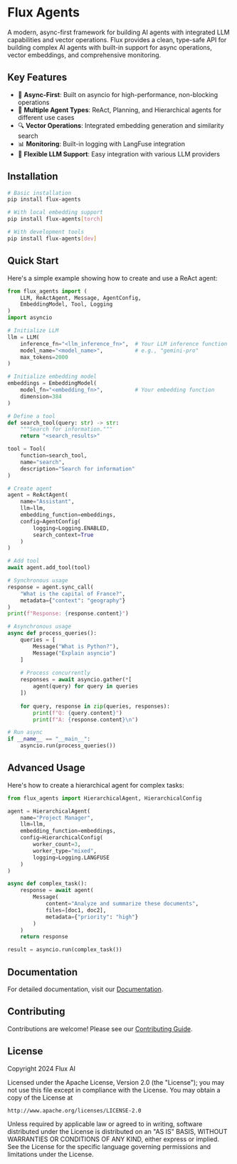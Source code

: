 # Flux Agents

A modern, async-first framework for building AI agents with integrated LLM capabilities and vector operations. Flux provides a clean, type-safe API for building complex AI agents with built-in support for async operations, vector embeddings, and comprehensive monitoring.

## Key Features

- 🚀 **Async-First**: Built on asyncio for high-performance, non-blocking operations
- 🤖 **Multiple Agent Types**: ReAct, Planning, and Hierarchical agents for different use cases
- 🔍 **Vector Operations**: Integrated embedding generation and similarity search
- 📊 **Monitoring**: Built-in logging with LangFuse integration
- 🔄 **Flexible LLM Support**: Easy integration with various LLM providers

## Installation

```bash
# Basic installation
pip install flux-agents

# With local embedding support
pip install flux-agents[torch]

# With development tools
pip install flux-agents[dev]
```

## Quick Start

Here's a simple example showing how to create and use a ReAct agent:

```python
from flux_agents import (
    LLM, ReActAgent, Message, AgentConfig,
    EmbeddingModel, Tool, Logging
)
import asyncio

# Initialize LLM
llm = LLM(
    inference_fn="<llm_inference_fn>",  # Your LLM inference function
    model_name="<model_name>",          # e.g., "gemini-pro"
    max_tokens=2000
)

# Initialize embedding model
embeddings = EmbeddingModel(
    model_fn="<embedding_fn>",          # Your embedding function
    dimension=384
)

# Define a tool
def search_tool(query: str) -> str:
    """Search for information."""
    return "<search_results>"

tool = Tool(
    function=search_tool,
    name="search",
    description="Search for information"
)

# Create agent
agent = ReActAgent(
    name="Assistant",
    llm=llm,
    embedding_function=embeddings,
    config=AgentConfig(
        logging=Logging.ENABLED,
        search_context=True
    )
)

# Add tool
await agent.add_tool(tool)

# Synchronous usage
response = agent.sync_call(
    "What is the capital of France?",
    metadata={"context": "geography"}
)
print(f"Response: {response.content}")

# Asynchronous usage
async def process_queries():
    queries = [
        Message("What is Python?"),
        Message("Explain asyncio")
    ]
    
    # Process concurrently
    responses = await asyncio.gather(*[
        agent(query) for query in queries
    ])
    
    for query, response in zip(queries, responses):
        print(f"Q: {query.content}")
        print(f"A: {response.content}\n")

# Run async
if __name__ == "__main__":
    asyncio.run(process_queries())
```

## Advanced Usage

Here's how to create a hierarchical agent for complex tasks:

```python
from flux_agents import HierarchicalAgent, HierarchicalConfig

agent = HierarchicalAgent(
    name="Project Manager",
    llm=llm,
    embedding_function=embeddings,
    config=HierarchicalConfig(
        worker_count=3,
        worker_type="mixed",
        logging=Logging.LANGFUSE
    )
)

async def complex_task():
    response = await agent(
        Message(
            content="Analyze and summarize these documents",
            files=[doc1, doc2],
            metadata={"priority": "high"}
        )
    )
    return response

result = asyncio.run(complex_task())
```

## Documentation

For detailed documentation, visit our [Documentation](https://tiger1def.github.io/Flux/).

## Contributing

Contributions are welcome! Please see our [Contributing Guide](CONTRIBUTING.md).

## License

Copyright 2024 Flux AI

Licensed under the Apache License, Version 2.0 (the "License");
you may not use this file except in compliance with the License.
You may obtain a copy of the License at

    http://www.apache.org/licenses/LICENSE-2.0

Unless required by applicable law or agreed to in writing, software
distributed under the License is distributed on an "AS IS" BASIS,
WITHOUT WARRANTIES OR CONDITIONS OF ANY KIND, either express or implied.
See the License for the specific language governing permissions and
limitations under the License.
